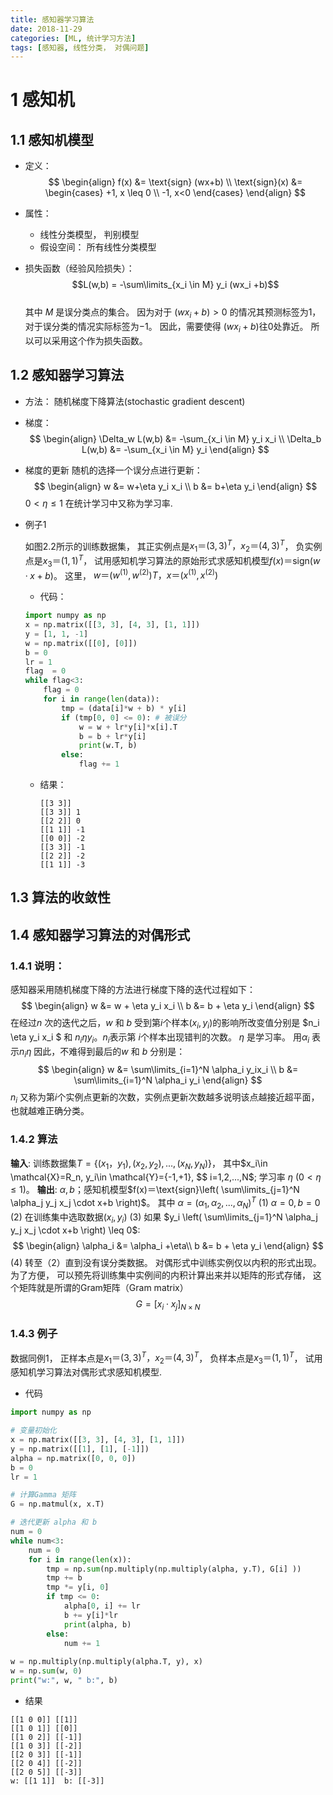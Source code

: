 ```yaml
---
title: 感知器学习算法
date: 2018-11-29
categories: [ML, 统计学习方法]
tags: [感知器, 线性分类， 对偶问题]
---
```


# 1 感知机
## 1.1 感知机模型
- 定义： 
$$
  \begin{align}
    f(x) &= \text{sign} (wx+b) \\
    \text{sign}(x) &= \begin{cases} +1, x \leq 0 \\ -1, x<0 \end{cases}
  \end{align} 
$$
- 属性： 
  - 线性分类模型， 判别模型
  - 假设空间： 所有线性分类模型

- 损失函数（经验风险损失）：
  $$L(w,b) = -\sum\limits_{x_i \in M} y_i (wx_i +b)$$	
  其中 $M$ 是误分类点的集合。 因为对于 $(wx_i +b) >0$ 的情况其预测标签为1， 对于误分类的情况实际标签为$-1$。 因此，需要使得 $(wx_i +b)​$ 往0处靠近。 所以可以采用这个作为损失函数。 

## 1.2 感知器学习算法

- 方法： 随机梯度下降算法(stochastic gradient descent)

- 梯度： 
  $$
  \begin{align}
  	\Delta_w L(w,b) &= -\sum_{x_i \in M} y_i x_i \\
  	\Delta_b L(w,b) &= -\sum_{x_i \in M} y_i
  \end{align}
  $$

- 梯度的更新
  随机的选择一个误分点进行更新：
  $$
  \begin{align}
  	w &= w+\eta y_i x_i \\
  	b &= b+\eta y_i 
  \end{align}
  $$
  $0<\eta\leq1$ 在统计学习中又称为学习率.

- 例子1

  如图2.2所示的训练数据集， 其正实例点是$x_1＝(3,3)^T， x_2＝(4,3)^T​$， 负实例点是$x_3＝(1,1)^T​$， 试用感知机学习算法的原始形式求感知机模型$f(x)＝\text{sign}(w·x+b)​$。 这里， $w＝(w^{(1)},w^{(2)})T， x＝(x^{(1)},x^{(2)})$

  - 代码：

  ```Python
  import numpy as np
  x = np.matrix([[3, 3], [4, 3], [1, 1]])
  y = [1, 1, -1]
  w = np.matrix([[0], [0]])
  b = 0
  lr = 1
  flag  = 0
  while flag<3:
      flag = 0
      for i in range(len(data)):
          tmp = (data[i]*w + b) * y[i]
          if (tmp[0, 0] <= 0): # 被误分
              w = w + lr*y[i]*x[i].T
              b = b + lr*y[i]
              print(w.T, b)
          else:
              flag += 1
  ```

  - 结果：

    ```
    [[3 3]]
    [[3 3]] 1
    [[2 2]] 0
    [[1 1]] -1
    [[0 0]] -2
    [[3 3]] -1
    [[2 2]] -2
    [[1 1]] -3
    ```

## 1.3 算法的收敛性
## 1.4 感知器学习算法的对偶形式
### 1.4.1 说明：
感知器采用随机梯度下降的方法进行梯度下降的迭代过程如下：
$$
\begin{align}
	w &= w + \eta y_i x_i \\
	b &= b + \eta y_i 
\end{align}
$$
在经过$n$ 次的迭代之后，$w$ 和 $b$ 受到第$i$个样本$(x_i ,y_i)$的影响所改变值分别是 $n_i \eta y_i x_i $ 和 $n_i \eta y_i$。$n_i$表示第 $i$个样本出现错判的次数。 $\eta$ 是学习率。 用$\alpha_i$ 表示$n_i \eta$ 因此，不难得到最后的$w$ 和 $b$ 分别是：
$$
\begin{align}
	w &= \sum\limits_{i=1}^N \alpha_i y_ix_i \\
	b &= \sum\limits_{i=1}^N \alpha_i y_i 
\end{align}
$$
$n_i$ 又称为第$i$个实例点更新的次数，实例点更新次数越多说明该点越接近超平面，也就越难正确分类。

### 1.4.2 算法
**输入**: 训练数据集$T = \{(x_1， y_1),(x_2,y_2),...,(x_N,y_N)\}$， 其中$x_i\in \mathcal{X}=R_n, y_i\in \mathcal{Y}=\{-1,+1\}, $$ i=1,2,...,N$; 学习率 $\eta$ $(0<\eta \leq1)$。
**输出**: $\alpha,b$；感知机模型$f(x)＝\text{sign}\left( \sum\limits_{j=1}^N \alpha_j y_j x_j \cdot x+b \right)$。 其中 $\alpha = (\alpha_1, \alpha_2, ..., \alpha_N)^T$
(1) $\alpha = 0, b = 0$
(2) 在训练集中选取数据$(x_i, y_i)$
(3) 如果 $y_i \left( \sum\limits_{j=1}^N \alpha_j y_j x_j \cdot x+b \right) \leq 0$:
$$
\begin{align}
\alpha_i &= \alpha_i +\eta\\
b &= b + \eta y_i  
\end{align}
$$
(4) 转至（2）直到没有误分类数据。
对偶形式中训练实例仅以内积的形式出现。 为了方便， 可以预先将训练集中实例间的内积计算出来并以矩阵的形式存储， 这个矩阵就是所谓的Gram矩阵（Gram matrix）
$$
G = [x_i \cdot x_j]_{N \times N}
$$


### 1.4.3 例子
数据同例1， 正样本点是$x_1＝(3,3)^T， x_2＝(4,3)^T$， 负样本点是$x_3＝(1,1)^T$， 试用感知机学习算法对偶形式求感知机模型.
- 代码
```Python
import numpy as np

# 变量初始化
x = np.matrix([[3, 3], [4, 3], [1, 1]])
y = np.matrix([[1], [1], [-1]])
alpha = np.matrix([0, 0, 0])
b = 0
lr = 1

# 计算Gamma 矩阵
G = np.matmul(x, x.T)

# 迭代更新 alpha 和 b
num = 0
while num<3:
    num = 0
    for i in range(len(x)):
        tmp = np.sum(np.multiply(np.multiply(alpha, y.T), G[i] ))
        tmp += b
        tmp *= y[i, 0]
        if tmp <= 0:
            alpha[0, i] += lr
            b += y[i]*lr
            print(alpha, b)
        else:
            num += 1
            
w = np.multiply(np.multiply(alpha.T, y), x)
w = np.sum(w, 0)
print("w:", w, " b:", b)
```
- 结果
```
[[1 0 0]] [[1]]
[[1 0 1]] [[0]]
[[1 0 2]] [[-1]]
[[1 0 3]] [[-2]]
[[2 0 3]] [[-1]]
[[2 0 4]] [[-2]]
[[2 0 5]] [[-3]]
w: [[1 1]]  b: [[-3]]
```

